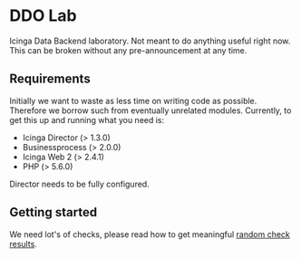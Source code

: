 DDO Lab
=======

Icinga Data Backend laboratory. Not meant to do anything useful right now. This
can be broken without any pre-announcement at any time.

Requirements
------------

Initially we want to waste as less time on writing code as possible. Therefore
we borrow such from eventually unrelated modules. Currently, to get this up and
running what you need is:

* Icinga Director (&gt; 1.3.0)
* Businessprocess (&gt; 2.0.0)
* Icinga Web 2 (&gt; 2.4.1)
* PHP (&gt; 5.6.0)

Director needs to be fully configured.

Getting started
---------------

We need lot's of checks, please read how to get meaningful [random check results](
doc/13-Random-Check-Results.md).
